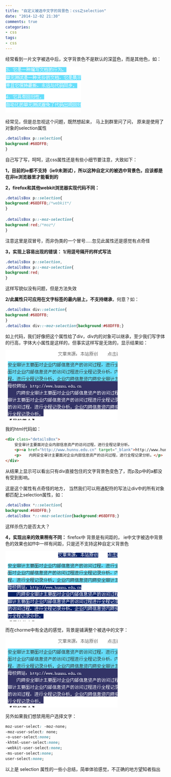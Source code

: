 ```yaml
---
title: "自定义被选中文字的背景色：css之selection"
date: "2014-12-02 21:30"
comments: true
categories:
- css
tags:
- css
---
```




经常看到一片文字被选中后，文字背景色不是默认的深蓝色，而是其他色，如：

![](/images/selection-1.gif)

<!-- more -->
经常见，但是总忽视这个问题，既然想起来，
马上到群里问了问，
原来是使用了对象的selection属性

```css
.detailsBox p::selection{
background:#68DFFB;
}
```

自己写了写，呵呵，这css属性还是有些小细节要注意，大致如下：

**1，目前的ie都不支持（ie9未测试），所以这种自定义的被选中背景色，应该都是在非ie浏览器里才能看到的**

**2，firefox和其他webkit浏览器实现代码不同：**

```css
.detailsBox p::selection{
background:#68DFFB;/*webkit*/
}

.detailsBox p::-moz-selection{
background:red;/*moz*/
}
```

注意这里是双冒号，而非伪类的一个冒号…..忽见此属性还是感觉有点奇怪

**3，实现上容易出现的错误：**
**1/用逗号隔开的样式写法**

```css
.detailsBox p::selection,
.detailsBox p::-moz-selection{
background:red;
}
```

这样写貌似没有问题，但是方法失效

**2/此属性只可应用在文字标签的最内层上，不支持继承**，何意？如：

```css
.detailsBox div::selection{
background:#68DFFB;
}
.detailsBox div::-moz-selection{background:#68DFFB;}
```

如上代码，我们好像把这个属性给了div，div内的对象可以继承，至少我们写字体的行高，字体大小属性是这样的，但事实这样写是无效的，显示结果如：

![](/images/selection-2.gif)

我的html代码如：

```html
<div class="detailsBox">
    安全审计主要面对企业内部信息资产的访问过程，进行全程记录分析。
    <p><a href="http://www.hunnu.edu.cn" target="_blank">http://www.hunnu.edu.cn</a></p>
    <p>　　内网安全审计主要面对企业内部信息资产的访问过程，进行全程记录分析。</p>
</div>
```

从结果上显示可以看出只有div直接包住的文字背景色变色了，而p及p中的a都没有受到影响。

这是这个属性有点奇怪的地方，
当然我们可以用通配符的写法让div中的所有对象都匹配上selection属性，如：

```css
.detailsBox *::selection{
background:#68DFFB;}
.detailsBox *::-moz-selection{background:#68DFFB;}
```

这样杀伤力是否太大？

**4，实现出来的效果稍有不同：**
firefox中 背景是有间距的，
ie中文字被选中背景色的效果也如ff中一样有间距，只是还不支持这种自定义背景色

![](/images/selection-3.gif)

而在chorme中有全选的感觉，背景是铺满整个被选中的文字：

![](/images/selection-4.gif)

另外如果我们想禁用用户选择文字：

```css
moz-user-select: -moz-none;
-moz-user-select: none;
-o-user-select:none;
-khtml-user-select:none;
-webkit-user-select:none;
-ms-user-select:none;
user-select:none;
```

以上是 selection 属性的一些小总结，简单体验感觉，不正确的地方望知者指出